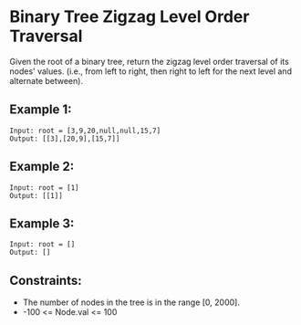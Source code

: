 # Binary Tree Zigzag Level Order Traversal

Given the root of a binary tree, return the zigzag level order traversal of its nodes' values. (i.e., from left to
right, then right to left for the next level and alternate between).

## Example 1:

```
Input: root = [3,9,20,null,null,15,7]
Output: [[3],[20,9],[15,7]]
```

## Example 2:

```
Input: root = [1]
Output: [[1]]
```

## Example 3:

```
Input: root = []
Output: []
```

## Constraints:

- The number of nodes in the tree is in the range [0, 2000].
- -100 <= Node.val <= 100
